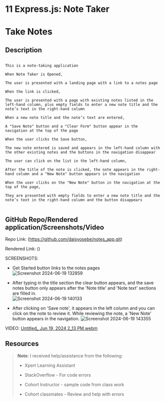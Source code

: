 # 11 Express.js: Note Taker

# Take Notes
## Description

```

This is a note-taking application

When Note Taker is Opened,

The user is presented with a landing page with a link to a notes page

When the link is clicked,

The user is presented with a page with existing notes listed in the left-hand column, plus empty fields to enter a new note title and the note’s text in the right-hand column

When a new note title and the note’s text are entered,

A "Save Note" button and a "Clear Form" button appear in the navigation at the top of the page

When the user clicks the Save button,

The new note entered is saved and appears in the left-hand column with the other existing notes and the buttons in the navigation disappear

The user can click on the list in the left-hand column,

After the title of the note is clicked, the note appears in the right-hand column and a "New Note" button appears in the navigation

When the user clicks on the "New Note" button in the navigation at the top of the page,

They are presented with empty fields to enter a new note title and the note’s text in the right-hand column and the button disappears
        
```

## GitHub Repo/Rendered application/Screenshots/Video

Repo Link: (https://github.com/daisyosebe/notes_app.git)

Rendered Link: ()

SCREENSHOTS:

- Get Started button links to the notes pages
![Screenshot 2024-06-19 132859](https://github.com/daisyosebe/notes_app/assets/145105156/3b3acf5c-ae72-4721-8e0f-6a9b386bb147)

- After typing in the title section the clear button appears, and the save notes button only appears after the 'Note title' and 'Note text' sections are filled in.  
![Screenshot 2024-06-19 140133](https://github.com/daisyosebe/notes_app/assets/145105156/9ec86d83-9cd0-4177-ace2-dfc8c0963b2e)

- After clicking on 'Save note', it appears in the left column and you can click on the note to review it. While reviewing the note, a 'New Note' button appears in the navigation. 
![Screenshot 2024-06-19 143355](https://github.com/daisyosebe/notes_app/assets/145105156/afbc38fb-1394-4e06-b23b-a372a1670ee7)

VIDEO:
[Untitled_ Jun 19, 2024 2_13 PM.webm](https://github.com/daisyosebe/notes_app/assets/145105156/0fd8081a-045c-4f04-a3f2-36d6bba90ff1)

## Resources

> **Note**: I received help/assistance from the following: 
> 
> * Xpert Learning Assistant 
>
> * StackOverflow - For code errors
>
> * Cohort Instructor - sample code from class work
>
> * Cohort classmates - Review and help with errors


